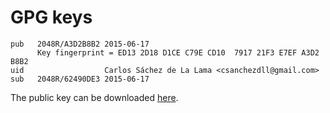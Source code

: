 # GPG keys

```
pub   2048R/A3D2B8B2 2015-06-17
      Key fingerprint = ED13 2D18 D1CE C79E CD10  7917 21F3 E7EF A3D2 B8B2
uid                  Carlos Sáchez de La Lama <csanchezdll@gmail.com>
sub   2048R/62490DE3 2015-06-17
```

The public key can be downloaded [here](csanchezdll-pubkey.txt).